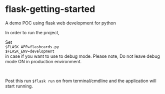 # flask-getting-started
A demo POC using flask web development for python

In order to run the project, 

Set<br> 
`$FLASK_APP=flashcards.py` <br>
`$FLASK_ENV=development`<br>in case if you want to use to debug mode. Please note, Do not leave debug mode ON in production environment.

<br>

Post this run `$flask run` on from terminal/cmdline and the application will start running.
